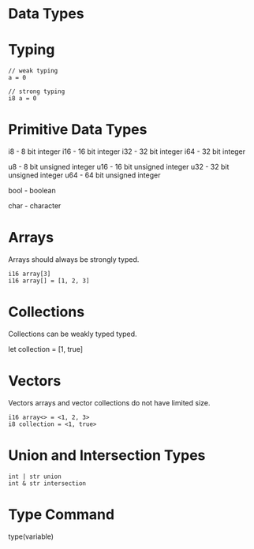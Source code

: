 # Data Types

# Typing

```
// weak typing
a = 0

// strong typing
i8 a = 0
```

# Primitive Data Types

i8  - 8 bit integer
i16 - 16 bit integer
i32 - 32 bit integer
i64 - 32 bit integer

u8  - 8 bit unsigned integer
u16 - 16 bit unsigned integer
u32 - 32 bit unsigned integer
u64 - 64 bit unsigned integer

bool - boolean

char - character

# Arrays

Arrays should always be strongly typed.

```
i16 array[3]
i16 array[] = [1, 2, 3]
```

# Collections

Collections can be weakly typed typed.

let collection = [1, true]

# Vectors

Vectors arrays and vector collections do not have limited size.

```
i16 array<> = <1, 2, 3>
i8 collection = <1, true>
```

# Union and Intersection Types

```
int | str union
int & str intersection
```

# Type Command

type(variable)
